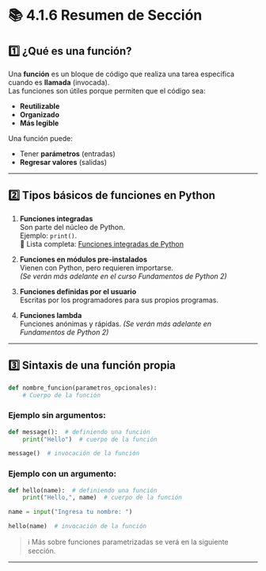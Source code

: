 
# 📚 4.1.6 Resumen de Sección

## 1️⃣ ¿Qué es una función?
Una **función** es un bloque de código que realiza una tarea específica cuando es **llamada** (invocada).  
Las funciones son útiles porque permiten que el código sea:
- **Reutilizable**
- **Organizado**
- **Más legible**

Una función puede:
- Tener **parámetros** (entradas)
- **Regresar valores** (salidas)

---

## 2️⃣ Tipos básicos de funciones en Python

1. **Funciones integradas**  
   Son parte del núcleo de Python.  
   Ejemplo: `print()`.  
   📄 Lista completa: [Funciones integradas de Python](https://docs.python.org/3/library/functions.html)

2. **Funciones en módulos pre-instalados**  
   Vienen con Python, pero requieren importarse.  
   *(Se verán más adelante en el curso Fundamentos de Python 2)*

3. **Funciones definidas por el usuario**  
   Escritas por los programadores para sus propios programas.

4. **Funciones lambda**  
   Funciones anónimas y rápidas. *(Se verán más adelante en Fundamentos de Python 2)*

---

## 3️⃣ Sintaxis de una función propia

```python
def nombre_funcion(parametros_opcionales):
    # Cuerpo de la función
```

### Ejemplo sin argumentos:
```python
def message():  # definiendo una función
    print("Hello")  # cuerpo de la función

message()  # invocación de la función
```

### Ejemplo con un argumento:
```python
def hello(name):  # definiendo una función
    print("Hello,", name)  # cuerpo de la función

name = input("Ingresa tu nombre: ")

hello(name)  # invocación de la función
```

> ℹ️ Más sobre funciones parametrizadas se verá en la siguiente sección.

---
